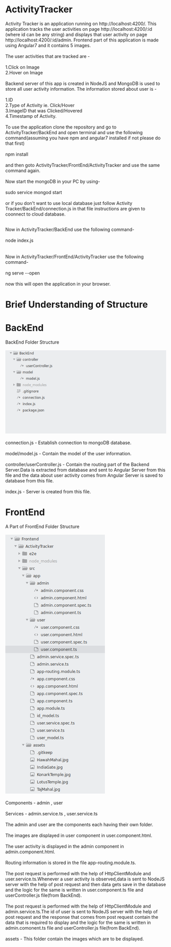 # ActivityTracker
Activity Tracker is an application running on http://localhost:4200/. This application tracks the user activities on page
http://localhost:4200/:id (where id can be any string) and displays that user activity on page http://localhost:4200/:id/admin.
Frontend part of this application is made using Angular7 and it contains 5 images.
</br>
</br>
The user activities that are tracked are -
</br>
</br>
1.Click on Image
</br>
2.Hover on Image
</br>
</br>
Backend server of this app is created in NodeJS and MongoDB is used to store all user activity information.
The information stored about user is -
</br>
</br>
1.ID
</br>
2.Type of Activity ie. Click/Hover
</br>
3.ImageID that was Clicked/Hovered
</br>
4.Timestamp of Activity.
</br>
</br>
To use the application clone the repository and go to ActivityTracker/BackEnd and open terminal and use the following command(assuming you have npm and angular7 installed if not please do that first)
</br>
</br>
npm install
</br>
</br>
and then goto ActivityTracker/FrontEnd/ActivityTracker and use the same command again.
</br>
</br>
Now start the mongoDB in your PC by using-
</br>
</br>
sudo service mongod start
</br>
</br>
or if you don't want to use local database just follow Activity Tracker/BackEnd/connection.js in that file instructions are given to coonnect to cloud database.
</br>
</br>

Now in ActivityTracker/BackEnd use the following command-
</br>
</br>
node index.js  
</br>
</br>
Now in ActivityTracker/FrontEnd/ActivityTracker use the following command-
</br>
</br>
ng serve --open
</br>
</br>
now this will open the application in your browser.

# Brief Understanding of Structure
# BackEnd
BackEnd Folder Structure
</br>
</br>
![BackEndStructure](BackEndStructure.png)
</br>
</br>
connection.js - Establish connection to mongoDB database.
</br>
</br>
model/model.js - Contain the model of the user information.
</br>
</br>
controller/userController.js - Contain the routing part of the Backend Server.Data is extracted from database and sent to Angular Server from this file and the data about user activity comes from Angular Server is saved to database from this file.
</br>
</br>
index.js - Server is created from this file.

# FrontEnd
A Part of FrontEnd Folder Structure
</br>
</br>
![FrontEndStructure](FrontEndStructure.png)
</br>
</br>
Components - admin , user
</br>
</br>
Services - admin.service.ts , user.service.ts
</br>
</br>
The admin and user are the components each having their own folder.
</br>
</br>
The images are displayed in user component in user.component.html.
</br>
</br>
The user activity is displayed in the admin component in admin.component.html.
</br>
</br>
Routing information is stored in the file app-routing.module.ts.
</br>
</br>
The post request is performed with the help of HttpClientModule and user.service.ts.Whenever a user activity is observed,data is sent to NodeJS server with the help of post request and then data gets save in the database and the logic for the same is written in  user.component.ts file and userController.js file(from BackEnd).
</br>
</br>
The post request is performed with the help of HttpClientModule and admin.service.ts.The id of user is sent to NodeJS server with the help of post request and the response that comes from post request contain the data that is required to display and the logic for the same is written in admin.comonent.ts file and userController.js file(from BackEnd).
</br>
</br>
assets - This folder contain the images which are to be displayed.




